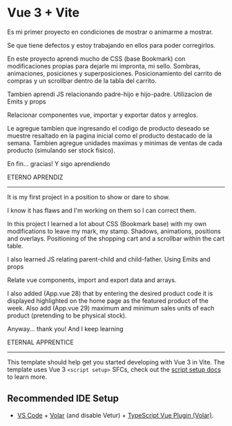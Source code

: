 # Vue 3 + Vite

Es mi primer proyecto en condiciones de mostrar o animarme a mostrar.

Se que tiene defectos y estoy trabajando en ellos para poder corregirlos.

En este proyecto aprendi mucho de CSS (base Bookmark) con modificaciones propias para dejarle mi impronta, mi sello. Sombras, animaciones, posiciones y superposiciones.
Posicionamiento del carrito de compras y un scrollbar dentro de la tabla del carrito.

Tambien aprendi JS relacionando padre-hijo e hijo-padre. Utilizacion de Emits y props

Relacionar componentes vue, importar y exportar datos y arreglos.

Le agregue tambien que ingresando el codigo de producto deseado se muestre resaltado en la pagina inicial como el producto destacado de la semana. Tambien agregue unidades maximas y minimas de ventas de cada producto (simulando ser stock fisico).

En fin... gracias! Y sigo aprendiendo

ETERNO APRENDIZ

---------------------------------------------------------------------------------------------------------------

It is my first project in a position to show or dare to show.

I know it has flaws and I'm working on them so I can correct them.

In this project I learned a lot about CSS (Bookmark base) with my own modifications to leave my mark, my stamp. Shadows, animations, positions and overlays.
Positioning of the shopping cart and a scrollbar within the cart table.

I also learned JS relating parent-child and child-father. Using Emits and props

Relate vue components, import and export data and arrays.

I also added (App.vue 28) that by entering the desired product code it is displayed highlighted on the home page as the featured product of the week. Also add (App.vue 29) maximum and minimum sales units of each product (pretending to be physical stock).

Anyway... thank you! And I keep learning

ETERNAL APPRENTICE

---------------------------------------------------------------------------------------------------------------


This template should help get you started developing with Vue 3 in Vite. The template uses Vue 3 `<script setup>` SFCs, check out the [script setup docs](https://v3.vuejs.org/api/sfc-script-setup.html#sfc-script-setup) to learn more.

## Recommended IDE Setup

- [VS Code](https://code.visualstudio.com/) + [Volar](https://marketplace.visualstudio.com/items?itemName=Vue.volar) (and disable Vetur) + [TypeScript Vue Plugin (Volar)](https://marketplace.visualstudio.com/items?itemName=Vue.vscode-typescript-vue-plugin).
